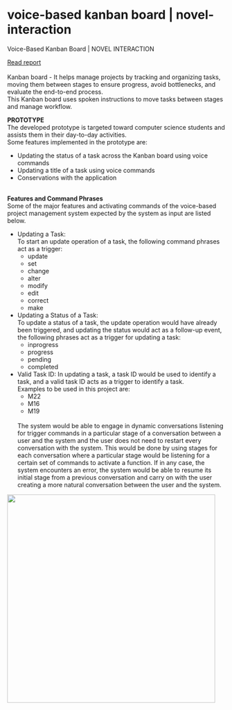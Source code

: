 # voice-based kanban board | novel-interaction
Voice-Based Kanban Board | NOVEL INTERACTION

<a href="https://matinayo.netlify.app/assets/docs/novel-interaction-voice-based-kanban-board-report.pdf" target="_blank" >Read report</a>
<br>
<br>
  Kanban board - It helps manage projects by tracking and organizing tasks, moving them between stages to ensure progress, avoid bottlenecks, and evaluate the end-to-end process.
  <br>This Kanban board uses spoken instructions to move tasks between stages and manage workflow.

  <b>PROTOTYPE</b><br>
  The developed prototype is targeted toward computer science students and assists them in their day-to-day activities.
  <br>Some features implemented in the prototype are:
  <ul>
    <li>Updating the status of a task across the Kanban board using voice commands</li>
    <li>Updating a title of a task using voice commands</li>
    <li>Conservations with the application </li>
  </ul>
  <br>
  <b>Features and Command Phrases</b><br>
  Some of the major features and activating commands of the voice-based project management system expected by the system as input are listed below.<br>
  <ul>
    <li>Updating a Task: <br>
    To start an update operation of a task, the following command phrases act as a trigger: <br>
    <ul>
      <li>update</li> <li>set</li> <li>change</li> <li>alter</li> <li>modify</li> <li>edit</li> <li>correct</li> <li>make</li></ul> </li>
<li>
  Updating a Status of a Task: <br>
  To update a status of a task, the update operation would have already been triggered, and updating the status would act as a follow-up event, the following phrases act as a trigger for updating a task: <br>
  <ul>
    <li>inprogress</li>
    <li>progress</li>
    <li>pending</li>
    <li>completed</li>
  </ul>
 </li>
  <li>Valid Task ID: In updating a task, a task ID would be used to identify a task, and a valid task ID acts as a trigger to identify a task.<br>
    Examples to be used in this project are: <br>
    <ul>
      <li>M22</li><li>M16</li><li>M19</li>
    </ul><br>
    The system would be able to engage in dynamic conversations listening for trigger commands in a particular stage of a conversation between a user and the system and the user does not need to restart every conversation with the system. This would be done by using stages for each conversation where a particular stage would be listening for a certain set of commands to activate a function. If in any case, the system encounters an error, the system would be able to resume its initial stage from a previous conversation and carry on with the user creating a more natural conversation between the user and the system.
  </li>
</ul>

  <img src="https://github.com/abdul-matin0/novel-interaction-kanban-board/assets/57018279/61946b17-93e8-4fab-9271-af6a39ee464d" height="480px" />
